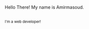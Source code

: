 Hello There! My name is Amirmasoud.

<br />
<small class="text-center block">I'm a web developer!</small>
